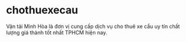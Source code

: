 # chothuexecau
Vận tải Minh Hòa là đơn vị cung cấp dịch vụ cho thuê xe cẩu uy tín chất lượng giá thành tốt nhất TPHCM hiện nay.
